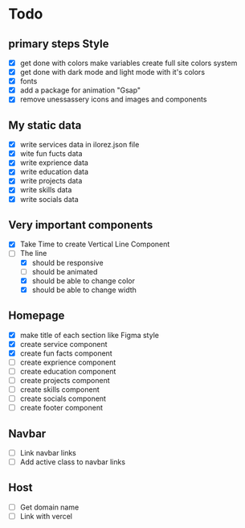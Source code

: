 # Todo

## primary steps Style

- [x] get done with colors make variables create full site colors system
- [x] get done with dark mode and light mode with it's colors
- [x] fonts
- [x] add a package for animation "Gsap"
- [x] remove unessassery icons and images and components

## My static data

- [x] write services data in ilorez.json file
- [x] wite fun fucts data
- [x] write exprience data
- [x] write education data
- [x] write projects data
- [x] write skills data
- [x] write socials data

## Very important components

- [x] Take Time to create Vertical Line Component
- [ ] The line
  - [x] should be responsive
  - [ ] should be animated
  - [x] should be able to change color
  - [x] should be able to change width
<!-- - [ ] there same think repeat for component so make next layout component -->
  <!-- - [ ] contain the vertical line with icon -->
  <!-- - [ ] title with (text | list of components) -->

## Homepage

- [x] make title of each section like Figma style
- [x] create service component
- [x] create fun facts component
- [ ] create exprience component
- [ ] create education component
- [ ] create projects component
- [ ] create skills component
- [ ] create socials component
- [ ] create footer component

## Navbar

- [ ] Link navbar links
- [ ] Add active class to navbar links

## Host

- [ ] Get domain name
- [ ] Link with vercel
